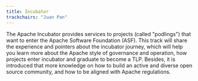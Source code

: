 ```yaml
---
title: Incubator
trackchairs: "Juan Pan"
---
```


The Apache Incubator provides services to projects (called "podlings") that want to enter the Apache Software Foundation (ASF).
This track will share the experience and pointers about the incubator journey, which will help you learn more about the Apache style of governance and operation, how projects enter incubator and graduate to become a TLP. Besides, it is introduced that more knowledge on how to build an active and diverse open source community, and how to be aligned with Apache regulations.
